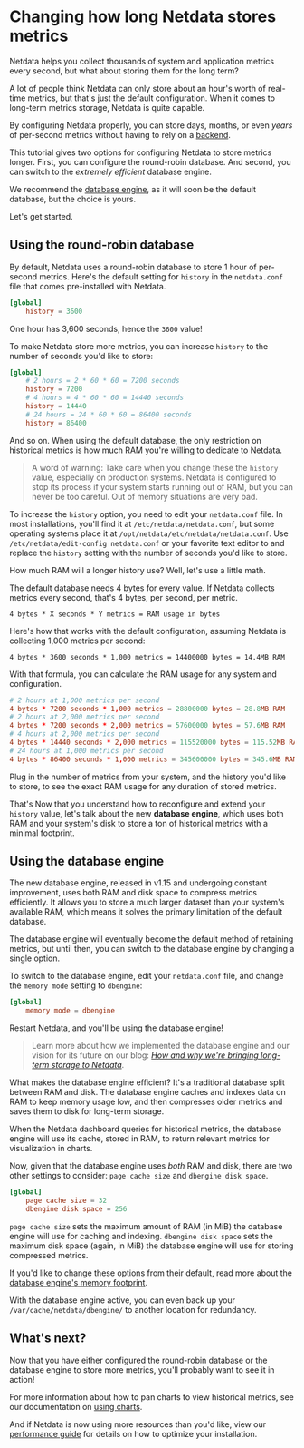 # Changing how long Netdata stores metrics

Netdata helps you collect thousands of system and application metrics every second, but what about storing them for the
long term?

A lot of people think Netdata can only store about an hour's worth of real-time metrics, but that's just the default
configuration. When it comes to long-term metrics storage, Netdata is quite capable.

By configuring Netdata properly, you can store days, months, or even _years_ of per-second metrics without having to
rely on a [backend](../../backends/).

This tutorial gives two options for configuring Netdata to store metrics longer. First, you can configure the
round-robin database. And second, you can switch to the _extremely efficient_ database engine.

We recommend the [database engine](#using-the-database-engine), as it will soon be the default database, but the choice
is yours.

Let's get started.

## Using the round-robin database

By default, Netdata uses a round-robin database to store 1 hour of per-second metrics. Here's the default setting for
`history` in the `netdata.conf` file that comes pre-installed with Netdata.

```conf
[global]
    history = 3600
```

One hour has 3,600 seconds, hence the `3600` value!

To make Netdata store more metrics, you can increase `history` to the number of seconds you'd like to store:

```conf
[global]
    # 2 hours = 2 * 60 * 60 = 7200 seconds
    history = 7200
    # 4 hours = 4 * 60 * 60 = 14440 seconds
    history = 14440
    # 24 hours = 24 * 60 * 60 = 86400 seconds
    history = 86400
```

And so on. When using the default database, the only restriction on historical metrics is how much RAM you're willing to
dedicate to Netdata.

> A word of warning: Take care when you change these the `history` value, especially on production systems. Netdata is
> configured to stop its process if your system starts running out of RAM, but you can never be too careful. Out of
> memory situations are very bad.

To increase the `history` option, you need to edit your `netdata.conf` file. In most installations, you'll find it at
`/etc/netdata/netdata.conf`, but some operating systems place it at `/opt/netdata/etc/netdata/netdata.conf`. Use
`/etc/netdata/edit-config netdata.conf` or your favorite text editor to and replace the `history` setting with the
number of seconds you'd like to store.

How much RAM will a longer history use? Well, let's use a little math.

The default database needs 4 bytes for every value. If Netdata collects metrics every second, that's 4 bytes, per
second, per metric.

```text
4 bytes * X seconds * Y metrics = RAM usage in bytes
```

Here's how that works with the default configuration, assuming Netdata is collecting 1,000 metrics per second:

```text
4 bytes * 3600 seconds * 1,000 metrics = 14400000 bytes = 14.4MB RAM
```

With that formula, you can calculate the RAM usage for any system and configuration.

```conf
# 2 hours at 1,000 metrics per second
4 bytes * 7200 seconds * 1,000 metrics = 28800000 bytes = 28.8MB RAM
# 2 hours at 2,000 metrics per second
4 bytes * 7200 seconds * 2,000 metrics = 57600000 bytes = 57.6MB RAM
# 4 hours at 2,000 metrics per second
4 bytes * 14440 seconds * 2,000 metrics = 115520000 bytes = 115.52MB RAM
# 24 hours at 1,000 metrics per second
4 bytes * 86400 seconds * 1,000 metrics = 345600000 bytes = 345.6MB RAM
```

Plug in the number of metrics from your system, and the history you'd like to store, to see the exact RAM usage for any
duration of stored metrics.

That's Now that you understand how to reconfigure and extend your `history` value, let's talk about the new **database
engine**, which uses both RAM and your system's disk to store a ton of historical metrics with a minimal footprint.

## Using the database engine

The new database engine, released in v1.15 and undergoing constant improvement, uses both RAM and disk space to compress
metrics efficiently. It allows you to store a much larger dataset than your system's available RAM, which means it
solves the primary limitation of the default database.

The database engine will eventually become the default method of retaining metrics, but until then, you can switch to
the database engine by changing a single option.

To switch to the database engine, edit your `netdata.conf` file, and change the `memory mode` setting to `dbengine`:

```conf
[global]
    memory mode = dbengine
```

Restart Netdata, and you'll be using the database engine!

> Learn more about how we implemented the database engine and our vision for its future on our blog: [_How and why we're
> bringing long-term storage to Netdata_](https://blog.netdata.cloud/posts/db-engine/).

What makes the database engine efficient? It's a traditional database split between RAM and disk. The database engine
caches and indexes data on RAM to keep memory usage low, and then compresses older metrics and saves them to disk for
long-term storage.

When the Netdata dashboard queries for historical metrics, the database engine will use its cache, stored in RAM, to
return relevant metrics for visualization in charts.

Now, given that the database engine uses _both_ RAM and disk, there are two other settings to consider: `page cache
size` and `dbengine disk space`.

```conf
[global]
    page cache size = 32
    dbengine disk space = 256
```

`page cache size` sets the maximum amount of RAM (in MiB) the database engine will use for caching and indexing.
`dbengine disk space` sets the maximum disk space (again, in MiB) the database engine will use for storing compressed
metrics.

If you'd like to change these options from their default, read more about the [database engine's memory
footprint](../../database/engine/README.md#memory-requirements).

With the database engine active, you can even back up your `/var/cache/netdata/dbengine/` to another location for
redundancy.

## What's next?

Now that you have either configured the round-robin database or the database engine to store more metrics, you'll
probably want to see it in action!

For more information about how to pan charts to view historical metrics, see our documentation on [using
charts](../../web/README.md#using-charts).

And if Netdata is now using more resources than you'd like, view our [performance guide](../Performance.md) for details
on how to optimize your installation.
